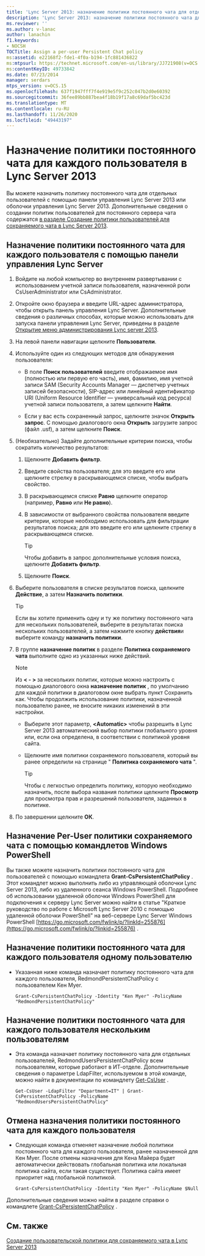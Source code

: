 ```yaml
---
title: 'Lync Server 2013: назначение политики постоянного чата для отдельных пользователей'
description: 'Lync Server 2013: назначение политики постоянного чата для отдельных пользователей.'
ms.reviewer: ''
ms.author: v-lanac
author: lanachin
f1.keywords:
- NOCSH
TOCTitle: Assign a per-user Persistent Chat policy
ms:assetid: e22168f2-fde1-4f0a-b194-1fc881436822
ms:mtpsurl: https://technet.microsoft.com/en-us/library/JJ721908(v=OCS.15)
ms:contentKeyID: 49733842
ms.date: 07/23/2014
manager: serdars
mtps_version: v=OCS.15
ms.openlocfilehash: 637f1947fff7f4e919e5f9c252c047b2d0e60392
ms.sourcegitcommit: 36fee89bb887bea4f18b19f17a8c69daf5bc423d
ms.translationtype: MT
ms.contentlocale: ru-RU
ms.lasthandoff: 11/26/2020
ms.locfileid: "49443197"
---
```

# <a name="assign-a-per-user-persistent-chat-policy-in-lync-server-2013"></a>Назначение политики постоянного чата для каждого пользователя в Lync Server 2013

 


Вы можете назначить политику постоянного чата для отдельных пользователей с помощью панели управления Lync Server 2013 или оболочки управления Lync Server 2013. Дополнительные сведения о создании политик пользователей для постоянного сервера чата содержатся [в разделе Создание политики пользователей для сохраняемого чата в Lync Server 2013](lync-server-2013-create-a-user-policy-for-persistent-chat.md).

## <a name="to-assign-a-per-user-persistent-chat-policy-with-lync-server-control-panel"></a>Назначение политики постоянного чата для каждого пользователя с помощью панели управления Lync Server

1.  Войдите на любой компьютер во внутреннем развертывании с использованием учетной записи пользователя, назначенной роли CsUserAdministrator или CsAdministrator.

2.  Откройте окно браузера и введите URL-адрес администратора, чтобы открыть панель управления Lync Server. Дополнительные сведения о различных способах, которые можно использовать для запуска панели управления Lync Server, приведены в разделе [Открытие меню администрирования Lync server 2013](lync-server-2013-open-lync-server-administrative-tools.md).

3.  На левой панели навигации щелкните **Пользователи**.

4.  Используйте один из следующих методов для обнаружения пользователя:
    
      - В поле **Поиск пользователей** введите отображаемое имя (полностью или первую его часть), имя, фамилию, имя учетной записи SAM (Security Accounts Manager — диспетчер учетных записей безопасности), SIP-адрес или линейный идентификатор URI (Uniform Resource Identifier — универсальный код ресурса) учетной записи пользователя, а затем щелкните **Найти**.
    
      - Если у вас есть сохраненный запрос, щелкните значок **Открыть запрос**. С помощью диалогового окна **Открыть** загрузите запрос (файл .usf), а затем щелкните **Поиск**.

5.  (Необязательно) Задайте дополнительные критерии поиска, чтобы сократить количество результатов:
    
    1.  Щелкните **Добавить фильтр**.
    
    2.  Введите свойства пользователя; для это введите его или щелкните стрелку в раскрывающемся списке, чтобы выбрать свойство.
    
    3.  В раскрывающемся списке **Равно** щелкните оператор (например, **Равно** или **Не равно**).
    
    4.  В зависимости от выбранного свойства пользователя введите критерии, которые необходимо использовать для фильтрации результатов поиска; для это введите его или щелкните стрелку в раскрывающемся списке.
        

        > [!TIP]  
        > Чтобы добавить в запрос дополнительные условия поиска, щелкните <STRONG>Добавить фильтр</STRONG>.

    
    5.  Щелкните **Поиск**.

6.  Выберите пользователя в списке результатов поиска, щелкните **Действие**, а затем **Назначить политики**.
    

    > [!TIP]  
    > Если вы хотите применить одну и ту же политику постоянного чата для нескольких пользователей, выберите в результатах поиска нескольких пользователей, а затем нажмите кнопку <STRONG>действия</STRONG>и выберите команду <STRONG>назначить политики</STRONG>.



7.  В группе **назначение политик** в разделе **Политика сохраняемого чата** выполните одно из указанных ниже действий.
    

    > [!NOTE]  
    > Из <STRONG> &lt; - &gt; </STRONG> за нескольких политик, которые можно настроить с помощью диалогового окна <STRONG>назначение политик</STRONG> , по умолчанию для каждой политики в диалоговом окне выбрать пункт Сохранить как. Чтобы продолжить использование политики, назначенной пользователю ранее, не вносите никаких изменений в эти настройки.

    
      - Выберите этот параметр, **\<Automatic\>** чтобы разрешить в Lync Server 2013 автоматический выбор политики глобального уровня или, если она определена, в соответствии с политикой уровня сайта.
    
      - Щелкните имя политики сохраняемого пользователя, который вы ранее определили на странице " **Политика сохраняемого чата** ".
        

        > [!TIP]  
        > Чтобы с легкостью определить политику, которую необходимо назначить, после выбора названия политики щелкните <STRONG>Просмотр</STRONG> для просмотра прав и разрешений пользователя, заданных в политике.



8.  По завершении щелкните **ОК**.

## <a name="assigning-a-per-user-persistent-chat-policy-by-using-windows-powershell-cmdlets"></a>Назначение Per-User политики сохраняемого чата с помощью командлетов Windows PowerShell

Вы также можете назначить политики постоянного чата для пользователей с помощью командлета **Grant-CsPersistentChatPolicy** . Этот командлет можно выполнить либо из управляющей оболочки Lync Server 2013, либо из удаленного сеанса Windows PowerShell. Подробнее об использовании удаленной оболочки Windows PowerShell для подключения к серверу Lync Server можно найти в статье "Краткое руководство по работе с Microsoft Lync Server 2010 с помощью удаленной оболочки PowerShell" на веб-сервере Lync Server Windows PowerShell [https://go.microsoft.com/fwlink/p/?linkId=255876](https://go.microsoft.com/fwlink/p/?linkid=255876) .

## <a name="to-assign-a-per-user-persistent-chat-policy-to-a-single-user"></a>Назначение политики постоянного чата для каждого пользователя одному пользователю

  - Указанная ниже команда назначает политику постоянного чата для каждого пользователя, RedmondPersistentChatPolicy с пользователем Кен Myer.
    
        Grant-CsPersistentChatPolicy -Identity "Ken Myer" -PolicyName "RedmondPersistentChatPolicy"

## <a name="to-assign-a-per-user-persistent-chat-policy-to-multiple-users"></a>Назначение политики постоянного чата для каждого пользователя нескольким пользователям

  - Эта команда назначает политику постоянного чата для отдельных пользователей, RedmondUsersPersistentChatPolicy всем пользователям, которые работают в ИТ-отделе. Дополнительные сведения о параметре LdapFilter, используемом в этой команде, можно найти в документации по командлету [Get-CsUser](https://technet.microsoft.com/library/gg398125\(v=ocs.15\)) .
    
        Get-CsUser -LdapFilter "Department=IT" | Grant-CsPersistentChatPolicy -PolicyName "RedmondUsersPersistentChatPolicy"

## <a name="to-unassign-a-per-user-persistent-chat-policy"></a>Отмена назначения политики постоянного чата для каждого пользователя

  - Следующая команда отменяет назначение любой политики постоянного чата для каждого пользователя, ранее назначенной для Кен Myer. После отмены назначения для Кена Майера будет автоматически действовать глобальная политика или локальная политика сайта, если такая существует. Политика сайта имеет приоритет над глобальной политикой.
    
        Grant-CsPersistentChatPolicy -Identity "Ken Myer" -PolicyName $Null

Дополнительные сведения можно найти в разделе справки о командлете [Grant-CsPersistentChatPolicy](https://technet.microsoft.com/library/jj204907\(v=ocs.15\)) .

## <a name="see-also"></a>См. также


[Создание пользовательской политики для сохраняемого чата в Lync Server 2013](lync-server-2013-create-a-user-policy-for-persistent-chat.md)


